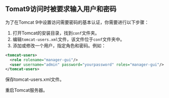 

## Tomat9访问时被要求输入用户和密码

为了在Tomcat 9中设置访问需要密码的基本认证，你需要进行以下步骤：

1.  打开Tomcat的安装目录，找到`conf`文件夹。
2.  编辑`tomcat-users.xml`文件，该文件位于`conf`文件夹中。
3.  添加或修改一个用户，指定角色和密码。例如：

```xml
<tomcat-users>
  <role rolename="manager-gui"/>
  <user username="admin" password="yourpassword" roles="manager-gui"/>
</tomcat-users>
```

保存tomcat-users.xml文件。

重启Tomcat服务器。
